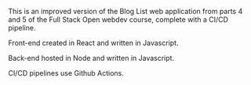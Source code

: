 This is an improved version of the Blog List web application from parts 4 and 5 of the Full Stack Open webdev course, complete with a CI/CD pipeline.

Front-end created in React and written in Javascript.

Back-end hosted in Node and written in Javascript.

CI/CD pipelines use Github Actions.
